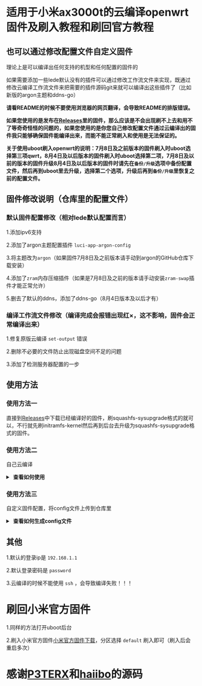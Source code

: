 # 适用于小米ax3000t的云编译openwrt固件及刷入教程和刷回官方教程

## 也可以通过修改配置文件自定义固件

理论上是可以编译出任何支持的机型和任何配置的固件的

如果需要添加一些lede默认没有的插件可以通过修改工作流文件来实现，既通过修改云编译工作流文件来把需要的插件源码git来就可以编译出这些插件了（比如新版的argon主题和ddns-go）

**请看README的时候不要使用浏览器的网页翻译，会导致README的排版错误。**

**如果您使用的是发布在[Releases](https://github.com/zc360/Xiaomi-ax3000t-openwrt/releases)里的固件，那么应该是不会出现刷不上去和用不了等奇奇怪怪的问题的，如果您使用的是你您自己修改配置文件通过云编译出的固件我只能够确保固件能编译出来，而能不能正常刷入和使用是无法保证的。**

**关于使用uboot刷入openwrt的说明：7月8日及之前版本的固件刷入时uboot选择第三项qwrt，8月4日及以后版本的固件刷入时uboot选择第二项，7月8日及以前的版本的固件升级8月4日及以后版本的固件时请先在`备份/升级`选项中备份配置文件，然后再到uboot里去升级，选择第二个选项，升级后再到`备份/升级`里恢复之前的配置文件。**

## 固件修改说明（仓库里的配置文件）

### 默认固件配置修改（相对lede默认配置而言）

1.添加ipv6支持

2.添加了argon主题配置插件 `luci-app-argon-config`

3.将主题改为`argon`（如果固件7月8日及之前版本请手动到argon的GitHub仓库下载安装）

4.添加了`zram`内存压缩插件（如果是7月8日及之前的版本请手动安装`zram-swap`插件才能正常允许）

5.删去了默认的ddns，添加了ddns-go（8月4日版本及以后才有）

### 编译工作流文件修改（编译完成会报错出现红×，这不影响，固件会正常编译出来）

1.修复原版云编译 `set-output` 错误

2.删除不必要的文件防止出现磁盘空间不足的问题

3.添加了检测服务器配置的一步

## 使用方法

### 使用方法一

直接到[Releases](https://github.com/zc360/Xiaomi-ax3000t-openwrt/releases)中下载已经编译好的固件，刷squashfs-sysupgrade格式的就可以，不行就先刷initramfs-kernel然后再到后台去升级为squashfs-sysupgrade格式的固件。

### 使用方法二

自己云编译
<details>
<summary><b>&nbsp;查看如何使用</b></summary>

1：先fork这个仓库

2：到自己fork的仓库后的点击 `Actions`

3：点击 `Build OpenWrt` 下的 `Run workflow` 即可开始编译

4：等待编译完成后再次进入 `Actions` 点击刚刚完成的一次编译

5：点击编译完成的固件即可下载
</details>

### 使用方法三

自定义固件配置，将config文件上传到仓库里
<details>
<summary><b>&nbsp;查看如何生成config文件</b></summary>

1. 首先装好 Linux 系统，推荐 Debian 11 或 Ubuntu LTS

2. 安装编译依赖环境

   ```bash
   sudo apt update -y
   sudo apt full-upgrade -y
   sudo apt install -y ack antlr3 asciidoc autoconf automake autopoint binutils bison build-essential \
   bzip2 ccache cmake cpio curl device-tree-compiler fastjar flex gawk gettext gcc-multilib g++-multilib \
   git gperf haveged help2man intltool libc6-dev-i386 libelf-dev libglib2.0-dev libgmp3-dev libltdl-dev \
   libmpc-dev libmpfr-dev libncurses5-dev libncursesw5-dev libreadline-dev libssl-dev libtool lrzsz \
   mkisofs msmtp nano ninja-build p7zip p7zip-full patch pkgconf python2.7 python3 python3-pyelftools \
   libpython3-dev qemu-utils rsync scons squashfs-tools subversion swig texinfo uglifyjs upx-ucl unzip \
   vim wget xmlto xxd zlib1g-dev
   ```

3. 下载源代码，更新 feeds 并安装到本地

   ```bash
   git clone https://github.com/coolsnowwolf/lede
   cd lede
   ./scripts/feeds update -a
   ./scripts/feeds install -a
   ```

4. 复制 diy-script.sh 文件内所有内容到命令行，添加自定义插件和自定义设置

5. 命令行输入 `make menuconfig` 选择配置，选好配置后导出差异部分到 seed.config 文件

   ```bash
   make defconfig
   ./scripts/diffconfig.sh > seed.config
   ```

7. 命令行输入 `cat seed.config` 查看这个文件，也可以用文本编辑器打开

8. 复制 seed.config 文件内所有内容到 configs 目录对应文件中覆盖就可以了

   **如果看不懂编译界面可以参考 YouTube 视频：[软路由固件 OpenWrt 编译界面设置](https://www.youtube.com/watch?v=jEE_J6-4E3Y&list=WL&index=7)**
</details>


## 其他

1.默认的登录ip是 `192.168.1.1`

2.默认登录密码是 `password`

3.云编译的时候不能使用 `ssh` ，会导致编译失败！！！


# 刷回小米官方固件

1.同样的方法打开uboot后台

2.刷入小米官方固件[小米官方固件下载](https://wwk.lanzouo.com/i8ctn24fdqsj)，分区选择 `default` 刷入即可（刷入后会重启多次）

# 感谢[P3TERX](https://github.com/P3TERX/Actions-OpenWrt)和[haiibo](https://github.com/haiibo/OpenWrt)的源码



